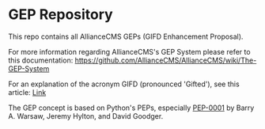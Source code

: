 # GEP Repository

This repo contains all AllianceCMS GEPs (GIFD Enhancement Proposal).

For more information regarding AllianceCMS's GEP System please refer to this documentation: https://github.com/AllianceCMS/AllianceCMS/wiki/The-GEP-System

For an explanation of the acronym GIFD (pronounced 'Gifted'), see this article: [Link](http://jbwebware.com/home/content/deciding-change-my-development-habits-now-using-gifd-methodology-pronounced-gifted)

The GEP concept is based on Python's PEPs, especially [PEP-0001](http://legacy.python.org/dev/peps/pep-0001/) by Barry A. Warsaw, Jeremy Hylton, and David Goodger.